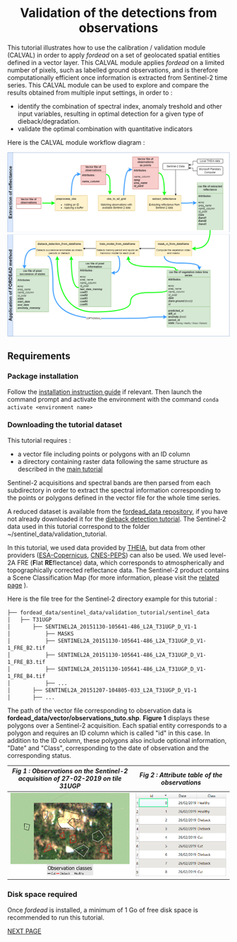 # <div align="center"> Validation of the detections from observations </div>

This tutorial illustrates how to use the calibration / validation module (CALVAL) in order to apply _fordead_ on a set of geolocated spatial entities defined in a vector layer. 
This CALVAL module applies _fordead_ on a limited number of pixels, such as labelled ground observations, and is therefore computationally efficient once information is extracted from Sentinel-2 time series.
This CALVAL module can be used to explore and compare the results obtained from multiple input settings, in order to :
- identify the combination of spectral index, anomaly treshold and other input variables, resulting in optimal detection for a given type of dieback/degradation.
- validate the optimal combination with quantitative indicators

Here is the CALVAL module workflow diagram :

![workflow_calval](Figures/workflow_calval.png "workflow_calval")
## Requirements
### Package installation 
Follow the [installation instruction guide](https://fordead.gitlab.io/fordead_package/docs/Installation/) if relevant. 
Then launch the command prompt and activate the environment with the command `conda activate <environment name>`

### Downloading the tutorial dataset

This tutorial requires :
- a vector file including points or polygons with an ID column 
- a directory containing raster data following the same structure as described in the [main tutorial](https://fordead.gitlab.io/fordead_package/docs/Tutorials/Dieback_Detection/01_compute_masked_vegetationindex/)

Sentinel-2 acquisitions and spectral bands are then parsed from each subdirectory in order to extract the spectral information corresponding to the points or polygons defined in the vector file for the whole time series.

A reduced dataset is available from the [fordead_data repository](https://gitlab.com/fordead/fordead_data), if you have not already downloaded it for the [dieback detection tutorial](https://fordead.gitlab.io/fordead_package/docs/Tutorials/Dieback_Detection/00_Intro/).
The Sentinel-2 data used in this tutorial correspond to the folder ~/sentinel_data/validation_tutorial.

In this tutorial, we used data provided by [THEIA](https://www.theia-land.fr/), but data from other providers ([ESA-Copernicus](https://scihub.copernicus.eu/), [CNES-PEPS](https://peps.cnes.fr/rocket/#/home)) can also be used.
We used level-2A FRE (**F**lat **RE**flectance) data, which corresponds to atmospherically and topographically corrected reflectance data.
The Sentinel-2 product contains a Scene Classification Map (for more information, please visit the [related page](https://labo.obs-mip.fr/multitemp/sentinel-2/theias-sentinel-2-l2a-product-format/#English) ).

Here is the file tree for the Sentinel-2 directory example for this tutorial :

```
├── fordead_data/sentinel_data/validation_tutorial/sentinel_data
│   ├── T31UGP
│       ├── SENTINEL2A_20151130-105641-486_L2A_T31UGP_D_V1-1
│           ├── MASKS
│           ├── SENTINEL2A_20151130-105641-486_L2A_T31UGP_D_V1-1_FRE_B2.tif
│           ├── SENTINEL2A_20151130-105641-486_L2A_T31UGP_D_V1-1_FRE_B3.tif
│           ├── SENTINEL2A_20151130-105641-486_L2A_T31UGP_D_V1-1_FRE_B4.tif
│           ├── ...
│       ├── SENTINEL2A_20151207-104805-033_L2A_T31UGP_D_V1-1
│       ├── ...
```

The path of the vector file corresponding to observation data is **fordead_data/vector/observations_tuto.shp**. 
**Figure 1** displays these polygons over a Sentinel-2 acquisition.
Each spatial entity corresponds to a polygon and requires an ID column which is called "id" in this case.
In addition to the ID column, these polygons also include optional information, "Date" and "Class", corresponding to the date of observation and the corresponding status.

*Fig 1 : Observations on the Sentinel-2 acquisition of 27-02-2019 on tile 31UGP*   |  *Fig 2 : Attribute table of the observations*
:-------------------------:|:-------------------------:
![observations](Figures/observations.png "observations")  |  ![observation_dataframe](Figures/observation_dataframe.png "observation_dataframe")


### Disk space required

Once _fordead_ is installed, a minimum of 1 Go of free disk space is recommended to run this tutorial.

[NEXT PAGE](https://fordead.gitlab.io/fordead_package/docs/Tutorials/Validation/01_preprocessing_observations)

